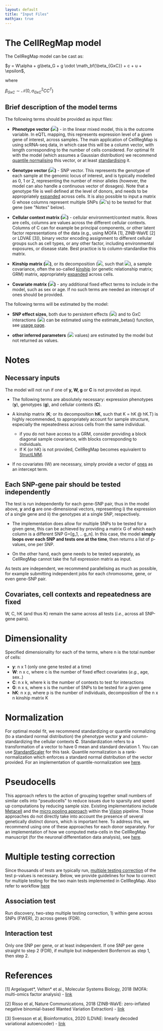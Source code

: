 ```yaml
---
layout: default
title: "Input Files"
mathjax: true
---
```


# The CellRegMap model

The CellRegMap model can be cast as:

$y = W\alpha + g\beta_G + g \odot \math_bf{\beta_{GxC}} + c + u + \epsilon$,

where

$\beta_{GxC} \sim \mathcal{N} (0, \sigma^2_{GxC}CC^T)$

<!--- 
<img src="https://render.githubusercontent.com/render/math?math=y = W\alpha %2B g\beta_G %2B g \odot \beta_{GxC} %2B c %2B u %2B \epsilon">,

where 

<img src="https://render.githubusercontent.com/render/math?math=\beta_{GxC} \sim \mathcal{N} (0, \sigma^2_{GxC}CC^T)">,

<img src="https://render.githubusercontent.com/render/math?math=c \sim \mathcal{N} (0, \sigma^2_{C}CC^T)">,

<img src="https://render.githubusercontent.com/render/math?math=u \sim \mathcal{N} (0, \sigma^2_{KC}(CC^T \odot K))"> and

<img src="https://render.githubusercontent.com/render/math?math=\epsilon \sim \mathcal{N} (0, \sigma^2_n I)">.
--->

## Brief description of the model terms

<!-- In the [usage page](https://limix.github.io/CellRegMap/usage.html) the input files are listed, here we provide a brief description of their significance.  -->
The following terms should be provided as input files:

* **Phenotype vector (<img src="https://render.githubusercontent.com/render/math?math=y">)** - in the linear mixed model, this is the outcome variable. 
In eQTL mapping, this represents expression level of a given gene of interest, across samples. 
The main application of CellRegMap is using scRNA-seq data, in which case this will be a column vector, with length corresponding to the number of cells considered. 
For optimal fit with the model (which assumes a Gaussian distribution) we recommend [quantile normalising](https://github.com/limix/limix/blob/master/limix/qc/_quant_gauss.py) this vector, or at least [standardising](https://github.com/limix/limix/blob/master/limix/qc/_mean_std.py) it.

* **Genotype vector (<img src="https://render.githubusercontent.com/render/math?math=g">)** - SNP vector. 
This represents the genotype of each sample at the genomic locus of interest, and is typically modelled as 0, 1 or 2, representing the number of minor alleles (however, the model can also handle a continuous vector of dosages). 
Note that a genotype file is well defined at the level of donors, and needs to be appropriately [expanded](https://github.com/annacuomo/CellRegMap_analyses/blob/main/endodiff/preprocessing/Expand_genotypes_kinship.ipynb) across cells.
It is also possible to input a matrix G whose columns represent multiple SNPs (<img src="https://render.githubusercontent.com/render/math?math=g">'s) to be tested for that gene (see "Notes" below).

* **Cellular context matrix (<img src="https://render.githubusercontent.com/render/math?math=C">)** - cellular environment/context matrix. 
Rows are cells, columns are values across the different cellular contexts. 
Columns of C can for example be principal components, or other latent factor representations of the data (e.g., using MOFA [1], ZINB-WaVE [2] or LDVAE [3]), binary vector encoding assignment to different cellular groups such as cell types, or any other factor, including environmental exposures, or disease state. 
Best practice is to column-standardise this matrix.

* **Kinship matrix (<img src="https://render.githubusercontent.com/render/math?math=K">)**, or its decomposition (<img src="https://render.githubusercontent.com/render/math?math=hK">, such that <img src="https://render.githubusercontent.com/render/math?math=K = hK @ hK^T">), a sample covariance, often the so-called [kinship](https://www.cog-genomics.org/plink/1.9/distance) (or genetic relationship matrix; GRM) matrix, appropriately [expanded](https://github.com/annacuomo/CellRegMap_analyses/blob/main/endodiff/preprocessing/Expand_genotypes_kinship.ipynb) across cells.
<!-- This can be.. -->

<!-- * **Background matrices (<img src="https://render.githubusercontent.com/render/math?math=L_i">'s)** - decomposition of the covariance matrix from the background term accounting for repeat samples. It can be shown that the covariance matrix <img src="https://render.githubusercontent.com/render/math?math=(CC^T \odot GG^T)"> can be reformulated as <img src="https://render.githubusercontent.com/render/math?math=\sum_i L_i @ L_i^T">, where <img src="https://render.githubusercontent.com/render/math?math=L_i = diag(\sqrt(\lambda_i) v_i) G">, with <img src="https://render.githubusercontent.com/render/math?math=\lambda_i, v_i"> being the eigenvalues and eigenvectors of <img src="https://render.githubusercontent.com/render/math?math=CC^T">. This decomposition allows us to never having to compute the full covariance matrices which can be extremely large, and work on their decomposed form only. A function that allows to directly compute the <img src="https://render.githubusercontent.com/render/math?math=L_i">'s values from <img src="https://render.githubusercontent.com/render/math?math=C"> and <img src="https://render.githubusercontent.com/render/math?math=G"> will be added soon. -->

* **Covariate matrix (<img src="https://render.githubusercontent.com/render/math?math=W">)** - any additional fixed effect terms to include in the model, such as sex or age. 
If no such terms are needed an intercept of ones should be provided.

<!-- * An additional optional input can be a **filter file** containing known eQTLs (i.e., gene-SNP pairs identified as statistical associations) or individual variants (e.g., GWAS hits) to be investigated. If such a set is not available, it is possible to map eQTL from scratch within the pipeline, see the association test described in the [usage page](https://limix.github.io/CellRegMap/usage.html). -->

The following terms will be estimated by the model:

* **SNP effect sizes**, both due to persistent effects (<img src="https://render.githubusercontent.com/render/math?math=\beta_G">) and to GxC interactions (<img src="https://render.githubusercontent.com/render/math?math=\beta_{GxC}">) can be estimated using the estimate_betas() function, see [usage page](https://limix.github.io/CellRegMap/usage.html).

* **other inferred parameters** (<img src="https://render.githubusercontent.com/render/math?math=\alpha, \sigma^2"> values) are estimated by the model but not returned as values.

# Notes

## Necessary inputs
The model will not run if one of **y, W, g** or **C** is not provided as input.

* The following terms are absolutely necessary: expression phenotypes (**y**), genotypes (**g**), and cellular contexts (**C**).

* A kinship matrix (**K**; or its decomposition **hK**, such that K = hK @ hK.T) is highly recommended, to appropriately account for sample structure, especially the repeatedness across cells from the same individual.
  * if you do not have access to a GRM, consider providing a block diagonal sample covariance, with blocks corresponding to individuals.
  * If K (or hK) is not provided, CellRegMap becomes equivalent to [StructLMM](https://limix.github.io/CellRegMap/structlmm.html).


* If no covariates (W) are necessary, simply provide a vector of [ones](https://numpy.org/doc/stable/reference/generated/numpy.ones.html) as an intercept term.


## Each SNP-gene pair should be tested independently
The test is run independently for each gene-SNP pair, thus in the model above, **y** and **g** are one-dimensional vectors, representing i) the expression of a single gene and ii) the genotypes at a single SNP, respectively.

* The implementation does allow for multiple SNPs to be tested for a given gene, this can be achieved by providing a matrix G of which each column is a different SNP G=[g_1, .. g_n].
In this case, the model **simply loops over each SNP and tests one at the time**, then returns a list of p-values, one per SNP.

* On the other hand, each gene needs to be tested separately, as CellRegMap cannot take the full expression matrix as input.

As tests are independent, we recommend parallelising as much as possible, for example submitting independent jobs for each chromosome, gene, or even gene-SNP pair.

## Covariates, cell contexts and repeatedness are fixed
W, C, hK (and thus K) remain the same across all tests (_i.e._, across all SNP-gene pairs).

# Dimensionality

Specified dimensionality for each of the terms, where n is the total number of cells:

* **y**: n x 1 (only one gene tested at a time)
* **W**: n x c, where c is the number of fixed effect covariates (_e.g._, age, sex..)
* **C**: n x k, where k is the number of contexts to test for interactions
* **G**: n x s, where s is the number of SNPs to be tested for a given gene
* **hK**: n x p, where p is the number of individuals, decomposition of the n x n kinship matrix K
<!-- * **K**: n x n, or in alternative -->

<!-- All vectors and matrices should be provided as numpy arrays, and there should be no flat arrays. 
If the shape of a vector is (n,) please reshape to (n,1). -->

# Normalization

For optimal model fit, we recommend standardizing or quantile normalizing (to a standard normal distribution) the phenotype vector **y** and column-standardizing the cellular contexts **C**.
Standardization refers to a transformation of a vector to have 0 mean and standard deviation 1. You can use [StandardScaler](https://scikit-learn.org/stable/modules/generated/sklearn.preprocessing.StandardScaler.html) for this task.
Quantile normalization is a rank-normalization which enforces a standard normal distribution of the vector provided.
For an implementation of quantile-normalization see [here](https://github.com/limix/limix/blob/master/limix/qc/_quant_gauss.py).

<!-- # Genotype format -->

# Pseudocells

This approach refers to the action of grouping together small numbers of similar cells into "pseudocells" to reduce issues due to sparsity and speed up computations by reducing sample size.
Existing implementations include [Metacell](https://genomebiology.biomedcentral.com/articles/10.1186/s13059-019-1812-2) and the [micro pooling approach](https://yoseflab.github.io/VISION/articles/micropooling.html) within the [Vision](https://www.nature.com/articles/s41467-019-12235-0) pipeline.
Those approaches do not directly take into account the presence of several genetically distinct donors, which is important here.
To address this, we recommend using one of these approaches for each donor separately.
For an implementation of how we computed meta-cells in the CellRegMap manuscript (for the neuronal differentiation data analysis), see [here](https://github.com/annacuomo/CellRegMap_analyses/blob/main/neuroseq/preprocessing/create_metacells.py).


# Multiple testing correction

Since thousands of tests are typically run, [multiple testing correction](https://en.wikipedia.org/wiki/Multiple_comparisons_problem) of the test p-values is necessary.
Below, we provide guidelines for how to correct for multiple testing for the two main tests implemented in CellRegMap.
Also refer to workflow [here](https://github.com/annacuomo/CellRegMap_analyses/blob/main/endodiff/usage/README.md)

## Association test

Run discovery, two-step multiple testing correction, 1) within gene across SNPs (FWER), 2) across genes (FDR).
<!-- Mention lenient threshold prior to interaction test -->

## Interaction test

Only one SNP per gene, or at least independent. 
If one SNP per gene straight to step 2 (FDR), if multiple but independent Bonferroni as step 1, then step 2.

# References

[1] Argelaguet\*, Velten\* et al., Molecular Systems Biology, 2018 (MOFA: multi-omics factor analysis) - [link](https://www.embopress.org/doi/full/10.15252/msb.20178124)

[2] Risso et al, Nature Communications, 2018 (ZINB-WaVE: zero-inflated negative binomial-based Wanted Variation Extraction) - [link](https://www.nature.com/articles/s41467-017-02554-5)

[3] Svensson et al, Bioinformatics, 2020 (LDVAE: linearly decoded variational autoencoder) - [link](https://academic.oup.com/bioinformatics/article/36/11/3418/5807606)




 

